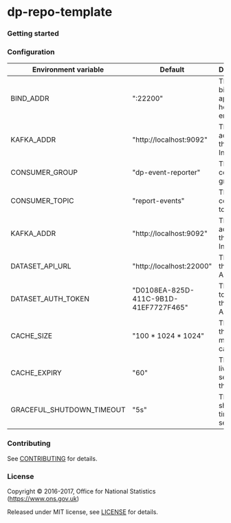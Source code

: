 dp-repo-template
================

### Getting started

### Configuration

| Environment variable      | Default                                | Description
| ------------------------- | ---------------------------------------| ------------------------------
| BIND_ADDR                 | ":22200"                               | The port to bind the application healhcheck endpoint to
| KAFKA_ADDR                | "http://localhost:9092"                | The address of the kafka Instance
| CONSUMER_GROUP            | "dp-event-reporter"                    | The kafka consumer group
| CONSUMER_TOPIC            | "report-events"                        | The kafka consumer topic
| KAFKA_ADDR                | "http://localhost:9092"                | The address of the kafka Instance
| DATASET_API_URL           | "http://localhost:22000"               | The URL of the import API
| DATASET_AUTH_TOKEN        | "D0108EA-825D-411C-9B1D-41EF7727F465"  | The Auth token for the Dataset API
| CACHE_SIZE                | "100 * 1024 * 1024"                    | The size of the in memory cache
| CACHE_EXPIRY              | "60"                                   | The time to live (in seconds) of the cache
| GRACEFUL_SHUTDOWN_TIMEOUT | "5s"                                   | The shutdown timeout in seconds



### Contributing

See [CONTRIBUTING](CONTRIBUTING.md) for details.

### License

Copyright © 2016-2017, Office for National Statistics (https://www.ons.gov.uk)

Released under MIT license, see [LICENSE](LICENSE.md) for details.

